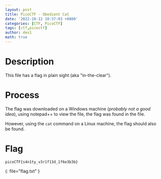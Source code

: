```yaml
---
layout: post
title: PicoCTF - Obedient Cat
date: '2022-10-12 10:37:03 +0800'
categories: [CTF, PicoCTF]
tags: [ctf,picoctf]     
author: dev1
math: true
---
```


# Description
This file has a flag in plain sight (aka "in-the-clear").

# Process 
The flag was downloaded on a Windows machine (*probably not a good idea*), using notepad++ to view the file, the flag was found in the file.

However, using the `cat` command on a Linux machine, the flag should also be found.

# Flag
```
picoCTF{s4n1ty_v3r1f13d_1f6e3b3b}
```
{: file="flag.txt" }

